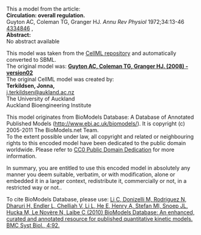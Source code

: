 

This a model from the article:  
**Circulation: overall regulation.**   
Guyton AC, Coleman TG, Granger HJ. _Annu Rev Physiol_ 1972;34:13-46
[4334846](http://www.ncbi.nlm.nih.gov/pubmed/4334846) ,  
**Abstract:**   
No abstract available

This model was taken from the [CellML
repository](http://www.cellml.org/models) and automatically converted to SBML.  
The original model was: [ **Guyton AC, Coleman TG, Granger HJ. (2008) -
version02** ](http://www.cellml.org/models/guyton_aldosterone_2008_version02)  
The original CellML model was created by:  
**Terkildsen, Jonna,**   
j.terkildsen@aukland.ac.nz  
The University of Auckland  
Auckland Bioengineering Institute  

This model originates from BioModels Database: A Database of Annotated
Published Models (http://www.ebi.ac.uk/biomodels/). It is copyright (c)
2005-2011 The BioModels.net Team.  
To the extent possible under law, all copyright and related or neighbouring
rights to this encoded model have been dedicated to the public domain
worldwide. Please refer to [CC0 Public Domain
Dedication](http://creativecommons.org/publicdomain/zero/1.0/) for more
information.

In summary, you are entitled to use this encoded model in absolutely any
manner you deem suitable, verbatim, or with modification, alone or embedded it
in a larger context, redistribute it, commercially or not, in a restricted way
or not..  
  
To cite BioModels Database, please use: [Li C, Donizelli M, Rodriguez N,
Dharuri H, Endler L, Chelliah V, Li L, He E, Henry A, Stefan MI, Snoep JL,
Hucka M, Le Novère N, Laibe C (2010) BioModels Database: An enhanced, curated
and annotated resource for published quantitative kinetic models. BMC Syst
Biol., 4:92.](http://www.ncbi.nlm.nih.gov/pubmed/20587024)

